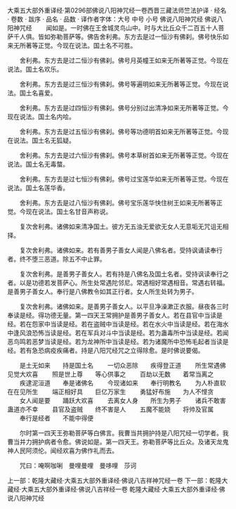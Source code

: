 大乘五大部外重译经·第0296部佛说八阳神咒经一卷西晋三藏法师竺法护译
· 经名 · 卷数 · 跋序
· 品名 · 品数 · 译作者字体：大号 中号 小号
佛说八阳神咒经
佛说八阳神咒经
　　闻如是。一时佛在王舍城灵鸟山中。时与大比丘众千二百五十人菩萨千人俱。皆如弥勒菩萨等。佛告舍利弗。东方去是过一恒沙有佛刹。佛号快乐如来无所著等正觉。今现在说法。国土名不可胜。

　　舍利弗。东方去是过二恒沙有佛刹。佛号月英幢王如来无所著等正觉。今现在说法。国土名欢乐。

　　舍利弗。东方去是过三恒沙有佛刹。佛号等遍明如来无所著等正觉。今现在说法。国土名喜爱。

　　舍利弗。东方去是过四恒沙有佛刹。佛号分别过出清净如来无所著等正觉。今现在说法。国土名内哙。

　　舍利弗。东方去是过五恒沙有佛刹。佛号等功德明首如来无所著等正觉。今现在说法。国土名无狐疑。

　　舍利弗。东方去是过六恒沙有佛刹。佛号本草树首如来无所著等正觉。今现在说法。国土名无毒螫。

　　舍利弗。东方去是过七恒沙有佛刹。佛号过宝莲华如来无所著等正觉。今现在说法。国土名莲华香。

　　舍利弗。东方去是过八恒沙有佛刹。佛号宝乐莲华快住树王如来无所著等正觉。今现在说法。国土名甘音声称说。

　　复次舍利弗。诸佛如来清净国土。彼方无五浊无爱欲无女人无意垢无咒诅无相择。

　　复次舍利弗。诸佛如来。若有善男子善女人闻是八佛名者。受持讽诵读奉行者。终不堕三恶道。除五不中止罪。

　　复次舍利弗。是善男子善女人。若有持是八佛名及国土名者。受持讽读奉行之者。以是功德若发菩萨心。所生处常遇陀邻尼。常遇相好常遇相音。常遇右转福。是善男子善女人。奉行是八佛教令如其正行者。女人所生处转为男子。

　　复次舍利弗。诸佛如来。是善男子善女人。以平旦净澡漱正衣服。昼夜各三时奉读是经。得功德无量。第一四天王常拥护是善男子善女人。若在县官中当读是经。若在怨家中当读是经。若在盗贼中当读是经。若在水火中当读是经。若在海水中逢风浪恐怖当读是经。若在军兵对斗中当读是经。若为蛊毒所中当读是经。若闻恶鸟鸣若恶梦当读是经。若为龙神所中当读是经。若为诸魔所中恐怖毛起者当读是经。若有急恐病疫疾痛者。持是八阳咒经咒之立得除愈。是时佛说要偈。

　　是土无如来　　持是国土名
　　一切众恶除　　疾得登正道
　　所生常遇佛　　见觉大欢喜
　　照是世上尊　　等心供事之
　　百劫以无数　　着常当离之
　　疾逮泥洹道　　奉是诸佛名
　　今现诸如来　　奉行明教名
　　为人朴直软　　在在见所生
　　端正相好具　　巨亿万家生
　　勇猛好布施　　为人不悭贪
　　女人闻是要　　踊跃大欢喜
　　去离女人身　　所生为男子
　　诸兵不敢害　　蛊道亦不幸
　　县官及盗贼　　终不害是人
　　五魔不能娆　　将帅及官属
　　奉行是经者　　不能中得便

　　尔时第一四天王弥勒菩萨等白佛言。我曹当共拥护持是八阳咒经一切学者。我曹当并力拥护病者令愈。佛说如是。第一四天王。弥勒菩萨等比丘众。及诸天龙鬼神人民阿须伦。闻经欢喜为佛作礼而去。

　　咒曰：唵啊咖唎　曼哩曼哩　曼哆哩　莎诃

上一部：乾隆大藏经·大乘五大部外重译经·佛说八吉祥神咒经一卷
下一部：乾隆大藏经·大乘五大部外重译经·佛说八吉祥经一卷
乾隆大藏经·大乘五大部外重译经·佛说八阳神咒经